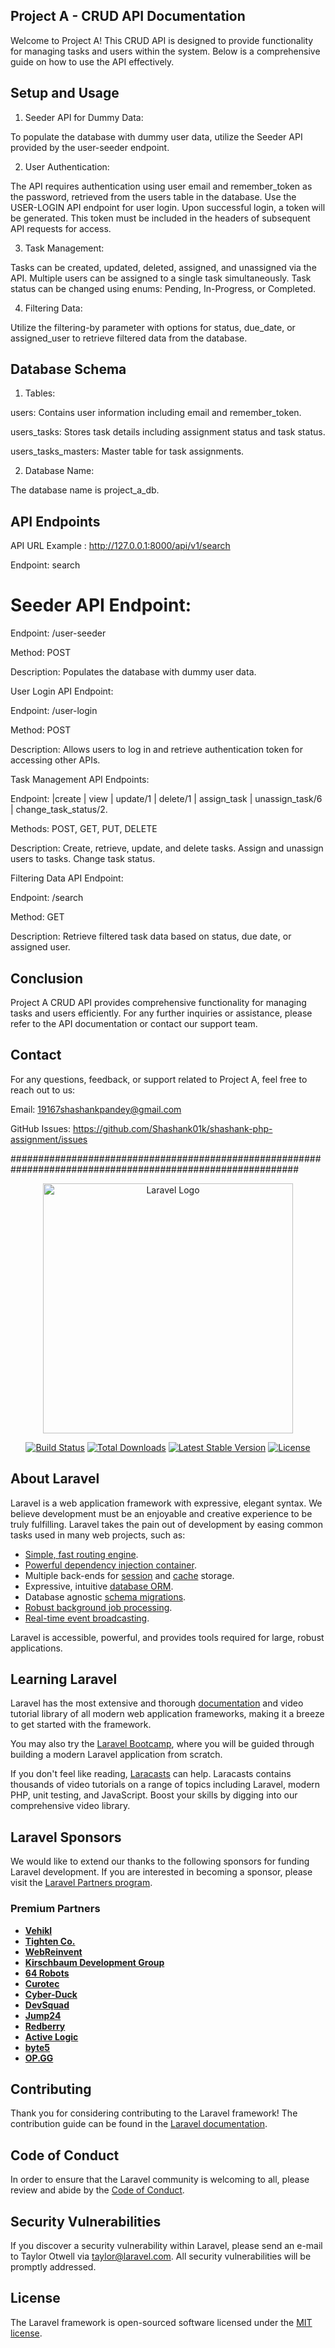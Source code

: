 
## Project A - CRUD API Documentation

  Welcome to Project A! This CRUD API is designed to provide functionality for managing tasks and users within the system. Below is a comprehensive guide on how to use the API effectively.

## Setup and Usage

1. Seeder API for Dummy Data:

  To populate the database with dummy user data, utilize the Seeder API provided by the user-seeder endpoint.


2. User Authentication:

  The API requires authentication using user email and remember_token as the password, retrieved from the users table in the database.
  Use the USER-LOGIN API endpoint for user login. Upon successful login, a token will be generated. This token must be included in the headers of subsequent API requests for access.


3. Task Management:

  Tasks can be created, updated, deleted, assigned, and unassigned via the API.
  Multiple users can be assigned to a single task simultaneously.
  Task status can be changed using enums: Pending, In-Progress, or Completed.


4. Filtering Data:

  Utilize the filtering-by parameter with options for status, due_date, or assigned_user to retrieve filtered data from the database.


## Database Schema

1. Tables:

  users: Contains user information including email and remember_token.
  
  users_tasks: Stores task details including assignment status and task status.
  
  users_tasks_masters: Master table for task assignments.


2. Database Name:

  The database name is project_a_db.


## API Endpoints

  API URL Example : http://127.0.0.1:8000/api/v1/search
  
  Endpoint: search

  # Seeder API Endpoint:
  
  Endpoint: /user-seeder
  
  Method: POST
  
  Description: Populates the database with dummy user data.
  
  User Login API Endpoint:
  
  Endpoint: /user-login
  
  Method: POST
  
  Description: Allows users to log in and retrieve authentication token for accessing other APIs.

  
  Task Management API Endpoints:
  
  Endpoint: |create | view | update/1 | delete/1 | assign_task | unassign_task/6 | change_task_status/2.
  
  Methods: POST, GET, PUT, DELETE
  
  Description: Create, retrieve, update, and delete tasks. Assign and unassign users to tasks. Change task status.

  
  Filtering Data API Endpoint:
  
  Endpoint: /search
  
  Method: GET
  
  Description: Retrieve filtered task data based on status, due date, or assigned user.
  

## Conclusion

  Project A CRUD API provides comprehensive functionality for managing tasks and users efficiently. For any further inquiries or assistance, please refer to the API documentation or contact our support team.

## Contact

  For any questions, feedback, or support related to Project A, feel free to reach out to us:
  
  Email: 19167shashankpandey@gmail.com
  
  GitHub Issues: https://github.com/Shashank01k/shashank-php-assignment/issues

  

############################################################################################################




<p align="center"><a href="https://laravel.com" target="_blank"><img src="https://raw.githubusercontent.com/laravel/art/master/logo-lockup/5%20SVG/2%20CMYK/1%20Full%20Color/laravel-logolockup-cmyk-red.svg" width="400" alt="Laravel Logo"></a></p>

<p align="center">
<a href="https://github.com/laravel/framework/actions"><img src="https://github.com/laravel/framework/workflows/tests/badge.svg" alt="Build Status"></a>
<a href="https://packagist.org/packages/laravel/framework"><img src="https://img.shields.io/packagist/dt/laravel/framework" alt="Total Downloads"></a>
<a href="https://packagist.org/packages/laravel/framework"><img src="https://img.shields.io/packagist/v/laravel/framework" alt="Latest Stable Version"></a>
<a href="https://packagist.org/packages/laravel/framework"><img src="https://img.shields.io/packagist/l/laravel/framework" alt="License"></a>
</p>

## About Laravel

Laravel is a web application framework with expressive, elegant syntax. We believe development must be an enjoyable and creative experience to be truly fulfilling. Laravel takes the pain out of development by easing common tasks used in many web projects, such as:

- [Simple, fast routing engine](https://laravel.com/docs/routing).
- [Powerful dependency injection container](https://laravel.com/docs/container).
- Multiple back-ends for [session](https://laravel.com/docs/session) and [cache](https://laravel.com/docs/cache) storage.
- Expressive, intuitive [database ORM](https://laravel.com/docs/eloquent).
- Database agnostic [schema migrations](https://laravel.com/docs/migrations).
- [Robust background job processing](https://laravel.com/docs/queues).
- [Real-time event broadcasting](https://laravel.com/docs/broadcasting).

Laravel is accessible, powerful, and provides tools required for large, robust applications.

## Learning Laravel

Laravel has the most extensive and thorough [documentation](https://laravel.com/docs) and video tutorial library of all modern web application frameworks, making it a breeze to get started with the framework.

You may also try the [Laravel Bootcamp](https://bootcamp.laravel.com), where you will be guided through building a modern Laravel application from scratch.

If you don't feel like reading, [Laracasts](https://laracasts.com) can help. Laracasts contains thousands of video tutorials on a range of topics including Laravel, modern PHP, unit testing, and JavaScript. Boost your skills by digging into our comprehensive video library.

## Laravel Sponsors

We would like to extend our thanks to the following sponsors for funding Laravel development. If you are interested in becoming a sponsor, please visit the [Laravel Partners program](https://partners.laravel.com).

### Premium Partners

- **[Vehikl](https://vehikl.com/)**
- **[Tighten Co.](https://tighten.co)**
- **[WebReinvent](https://webreinvent.com/)**
- **[Kirschbaum Development Group](https://kirschbaumdevelopment.com)**
- **[64 Robots](https://64robots.com)**
- **[Curotec](https://www.curotec.com/services/technologies/laravel/)**
- **[Cyber-Duck](https://cyber-duck.co.uk)**
- **[DevSquad](https://devsquad.com/hire-laravel-developers)**
- **[Jump24](https://jump24.co.uk)**
- **[Redberry](https://redberry.international/laravel/)**
- **[Active Logic](https://activelogic.com)**
- **[byte5](https://byte5.de)**
- **[OP.GG](https://op.gg)**

## Contributing

Thank you for considering contributing to the Laravel framework! The contribution guide can be found in the [Laravel documentation](https://laravel.com/docs/contributions).

## Code of Conduct

In order to ensure that the Laravel community is welcoming to all, please review and abide by the [Code of Conduct](https://laravel.com/docs/contributions#code-of-conduct).

## Security Vulnerabilities

If you discover a security vulnerability within Laravel, please send an e-mail to Taylor Otwell via [taylor@laravel.com](mailto:taylor@laravel.com). All security vulnerabilities will be promptly addressed.

## License

The Laravel framework is open-sourced software licensed under the [MIT license](https://opensource.org/licenses/MIT).
